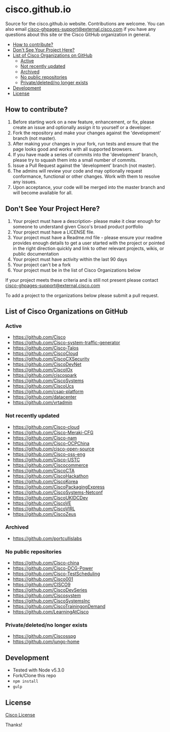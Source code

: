 # cisco.github.io

Source for the cisco.github.io website. Contributions are welcome.
You can also email cisco-ghpages-support@external.cisco.com if you have any questions about this site or the
Cisco GitHub organization in general.

- [How to contribute?](#how-to-contribute)
- [Don't See Your Project Here?](#dont-see-your-project-here)
- [List of Cisco Organizations on GitHub](#list-of-cisco-organizations-on-github)
  - [Active](#active)
  - [Not recently updated](#not-recently-updated)
  - [Archived](#archived)
  - [No public repositories](#no-public-repositories)
  - [Private/deleted/no longer exists](#privatedeletedno-longer-exists)
- [Development](#development)
- [License](#license)

## How to contribute?

1. Before starting work on a new feature, enhancement, or fix, please create an issue and optionally assign it to yourself or a developer.
1. Fork the repository and make your changes against the 'development' branch (not master).
1. After making your changes in your fork, run tests and ensure that the page looks good and works with all supported browsers.
1. If you have made a series of commits into the 'development' branch, please try to squash them into a small number of commits.
1. Issue a Pull Request against the 'development' branch (not master).
1. The admins will review your code and may optionally request conformance, functional or other changes. Work with them to resolve any issues.
1. Upon acceptance, your code will be merged into the master branch and will become available for all.

## Don't See Your Project Here?

1. Your project must have a description- please make it clear enough for someone to understand given Cisco's broad product portfolio
1. Your project must have a LICENSE file.
1. Your project must have a Readme.md file - please ensure your readme provides enough details to get a user started with the project or pointed in the right direction quickly and link to other relevant projects, wikis, or public documentation
1. Your project must have activity within the last 90 days
1. Your project can't be a fork
1. Your project must be in the list of Cisco Organizations below

If your project meets these criteria and is still not present please contact cisco-ghpages-support@external.cisco.com

To add a project to the organizations below please submit a pull request.

## List of Cisco Organizations on GitHub

### Active

- https://github.com/Cisco
- https://github.com/Cisco-system-traffic-generator
- https://github.com/Cisco-Talos
- https://github.com/CiscoCloud
- https://github.com/CiscoCXSecurity
- https://github.com/CiscoDevNet
- https://github.com/CiscoIOx
- https://github.com/ciscospark <!-- now https://github.com/webex -->
- https://github.com/CiscoSystems
- https://github.com/CiscoUcs
- https://github.com/csap-platform
- https://github.com/datacenter
- https://github.com/vrtadmin <!-- user, not org -->

### Not recently updated

- https://github.com/Cisco-cloud
- https://github.com/Cisco-Meraki-CFG
- https://github.com/Cisco-nam
- https://github.com/Cisco-OCPChina
- https://github.com/cisco-open-source
- https://github.com/Cisco-oss-eng
- https://github.com/Cisco-USTC
- https://github.com/Ciscocommerce
- https://github.com/CiscoCTA
- https://github.com/CiscoHackathon
- https://github.com/CiscoKorea
- https://github.com/CiscoPackagingExpress
- https://github.com/CiscoSystems-Netconf
- https://github.com/CiscoUKIDCDev
- https://github.com/CiscoVE
- https://github.com/CiscoVIRL
- https://github.com/CiscoZeus

### Archived

- https://github.com/portcullislabs

### No public repositories

- https://github.com/Cisco-china
- https://github.com/Cisco-DCG-Power
- https://github.com/Cisco-TestScheduling
- https://github.com/Cisco001
- https://github.com/CISCO9
- https://github.com/CiscoDevSeries
- https://github.com/Ciscosystem
- https://github.com/CiscoSystemsInc
- https://github.com/CiscoTrainingonDemand
- https://github.com/LearningAtCisco

### Private/deleted/no longer exists

- https://github.com/Ciscosspg
- https://github.com/jungo-home

## Development

- Tested with Node v5.3.0
- Fork/Clone this repo
- `npm install`
- `gulp`

## License

[Cisco License](LICENSE)

Thanks!
